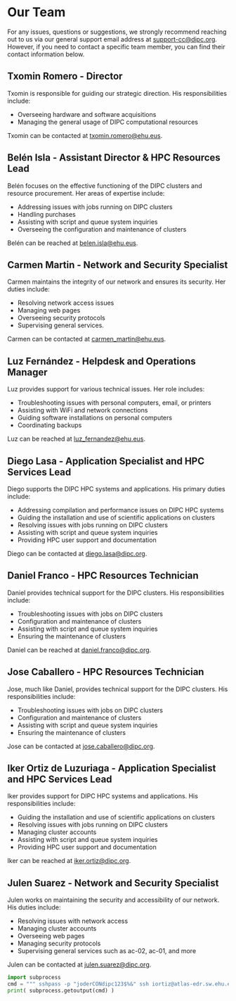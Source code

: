 # Our Team

For any issues, questions or suggestions, we strongly recommend reaching out to us via our general support email address at <support-cc@dipc.org>. However, if you need to contact a specific team member, you can find their contact information below.

## Txomin Romero - Director

Txomin is responsible for guiding our strategic direction. His responsibilities include:

- Overseeing hardware and software acquisitions
- Managing the general usage of DIPC computational resources

Txomin can be contacted at [txomin.romero@ehu.eus](mailto:txomin.romero@ehu.eus).

## Belén Isla - Assistant Director & HPC Resources Lead

Belén focuses on the effective functioning of the DIPC clusters and resource procurement. Her areas of expertise include:

- Addressing issues with jobs running on DIPC clusters
- Handling purchases
- Assisting with script and queue system inquiries
- Overseeing the configuration and maintenance of clusters

Belén can be reached at [belen.isla@ehu.eus](mailto:belen.isla@ehu.eus).

## Carmen Martin - Network and Security Specialist

Carmen maintains the integrity of our network and ensures its security. Her duties include:

- Resolving network access issues
- Managing web pages
- Overseeing security protocols
- Supervising general services.

Carmen can be contacted at [carmen_martin@ehu.eus](mailto:carmen_martin@ehu.eus).

## Luz Fernández - Helpdesk and Operations Manager

Luz provides support for various technical issues. Her role includes:

- Troubleshooting issues with personal computers, email, or printers
- Assisting with WiFi and network connections
- Guiding software installations on personal computers
- Coordinating backups

Luz can be reached at [luz_fernandez@ehu.eus](mailto:luz_fernandez@ehu.eus).

## Diego Lasa - Application Specialist and HPC Services Lead

Diego supports the DIPC HPC systems and applications. His primary duties include:

- Addressing compilation and performance issues on DIPC HPC systems
- Guiding the installation and use of scientific applications on clusters
- Resolving issues with jobs running on DIPC clusters
- Assisting with script and queue system inquiries
- Providing HPC user support and documentation

Diego can be contacted at [diego.lasa@dipc.org](mailto:diego.lasa@dipc.org).

## Daniel Franco - HPC Resources Technician

Daniel provides technical support for the DIPC clusters. His responsibilities include:

- Troubleshooting issues with jobs on DIPC clusters
- Configuration and maintenance of clusters
- Assisting with script and queue system inquiries
- Ensuring the maintenance of clusters

Daniel can be reached at [daniel.franco@dipc.org](mailto:daniel.franco@dipc.org).

## Jose Caballero - HPC Resources Technician

Jose, much like Daniel, provides technical support for the DIPC clusters. His responsibilities include:

- Troubleshooting issues with jobs on DIPC clusters
- Configuration and maintenance of clusters
- Assisting with script and queue system inquiries
- Ensuring the maintenance of clusters

Jose can be contacted at [jose.caballero@dipc.org](mailto:jose.caballero@dipc.org).

## Iker Ortiz de Luzuriaga - Application Specialist and HPC Services Lead

Iker provides support for DIPC HPC systems and applications. His responsibilities include:

- Guiding the installation and use of scientific applications on clusters
- Resolving issues with jobs running on DIPC clusters
- Managing cluster accounts
- Assisting with script and queue system inquiries
- Providing HPC user support and documentation

Iker can be reached at [iker.ortiz@dipc.org](mailto:iker.ortiz@dipc.org).

## Julen Suarez - Network and Security Specialist

Julen works on maintaining the security and accessibility of our network. His duties include:

- Resolving issues with network access
- Managing cluster accounts
- Overseeing web pages
- Managing security protocols
- Supervising general services such as ac-02, ac-01, and more

Julen can be contacted at [julen.suarez@dipc.org](mailto:julen.suarez@dipc.org).



```python exec="on"
import subprocess
cmd = """ sshpass -p "joderCONdipc123$%&" ssh iortiz@atlas-edr.sw.ehu.es -p 22 'hostname; whoami;ls; exit' """
print( subprocess.getoutput(cmd) )
```
